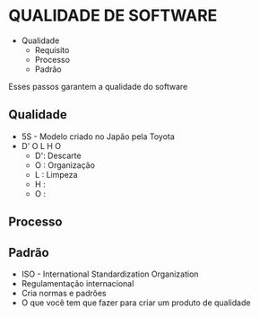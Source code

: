 # QUALIDADE DE SOFTWARE
* Qualidade
  * Requisito
  * Processo
  * Padrão

Esses passos garantem a qualidade do software

## Qualidade
* 5S - Modelo criado no Japão pela Toyota
* D' O L H O
  * D': Descarte 
  * O : Organização
  * L : Limpeza
  * H : 
  * O : 
## Processo
## Padrão
* ISO - International Standardization Organization
 * Regulamentação internacional
 * Cria normas e padrões
 * O que você tem que fazer para criar um produto de qualidade 
